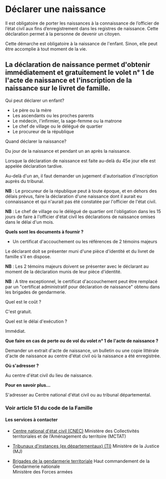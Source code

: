 # Déclarer une naissance

Il est obligatoire de porter les naissances à la connaissance de l’officier de l’état civil aux fins d’enregistrement dans les registres de naissance. Cette déclaration permet à la personne de devenir un citoyen.  
  
Cette démarche est obligatoire à la naissance de l'enfant. Sinon, elle peut être accomplie à tout moment de la vie.  
  
La déclaration de naissance permet d'obtenir immédiatement et gratuitement le volet n° 1 de l'acte de naissance et l'inscription de la naissance sur le livret de famille.
-----------------------------------------------------------------------------------------------------------------------------------------------------------------------------------------------------------------------------------------------------------------------------------------------------------------------------------------------------------------------------------------------------------------------------------------------------------------------------------------------------------------------------

Qui peut déclarer un enfant?

*   Le père ou la mère
*   Les ascendants ou les proches parents
*   Le médecin, l'infirmier, la sage-femme ou la matrone
*   Le chef de village ou le délégué de quartier
*   Le procureur de la république  
    

Quand déclarer la naissance?

Du jour de la naissance et pendant un an après la naissance.  

Lorsque la déclaration de naissance est faite au-delà du 45e jour elle est appelée déclaration tardive.  

Au-delà d'un an, il faut demander un jugement d'autorisation d'inscription auprès du tribunal.  

**NB** : Le procureur de la république peut à toute époque, et en dehors des délais prévus, faire la déclaration d'une naissance dont il aurait eu connaissance et qui n'aurait pas été constatée par l'officier de l'état civil.  

**NB** : Le chef de village ou le délégué de quartier ont l'obligation dans les 15 jours de faire à l'officier d'état civil les déclarations de naissance omises dans le délai d'un mois. 

**Quels sont les documents à fournir ?**

*   Un certificat d'accouchement ou les références de 2 témoins majeurs

Le déclarant doit se présenter muni d'une pièce d'identité et du livret de famille s'il en dispose.  
  
**NB** : Les 2 témoins majeurs doivent se présenter avec le déclarant au moment de la déclaration munis de leur pièce d'identité.  
  
**NB** : A titre exceptionnel, le certificat d'accouchement peut être remplacé par un "certificat administratif pour déclaration de naissance" obtenu dans les brigades de gendarmerie.  

Quel est le coût ?

C'est gratuit.  

Quel est le délai d'exécution ?

Immédiat.  

**Que faire en cas de perte ou de vol du volet n° 1 de l'acte de naissance ?**  

Demander un extrait d'acte de naissance, un bulletin ou une copie littérale d'acte de naissance au centre d'état civil où la naissance a été enregistrée.  

**Où s'adresser ?**

Au centre d'état civil du lieu de naissance.  

**Pour en savoir plus...**  

S'adresser au Centre national d'état civil ou au tribunal départemental.  

### Voir article 51 du code de la Famille

#### Les services à contacter

*   [Centre national d'état civil (CNEC)](../../../services/centre-national-detat-civil-cnec.md) Ministère des Collectivités territoriales et de l’Aménagement du territoire (MCTAT)  
    
*   [Tribunaux d'instances (ex départementaux) (TI)](../../../services/tribunaux-dinstances-ex-departementaux-ti.md) Ministère de la Justice (MJ)  
    
*   [Brigades de la gendarmerie territoriale](../../../services/brigades-de-la-gendarmerie-territoriale.md) Haut commandement de la Gendarmerie nationale  
    Ministère des Forces armées
